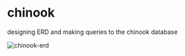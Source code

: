 # chinook
designing ERD and making queries to the chinook database

![chinook-erd](https://cloud.githubusercontent.com/assets/23462252/23724709/59d83bb0-0413-11e7-935c-b20bee8b31cc.jpg)
